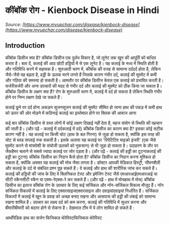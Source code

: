 # कींबॉक रोग - Kienbock Disease in Hindi
_Source: [https://www.myupchar.com/disease/kienbock-disease](https://www.myupchar.com/disease/kienbock-disease)_

## Introduction
कींबॉक डिसीज क्या है?
कींबॉक डिसीज एक दुर्लभ विकार है, जो लूनेट तक खून की आपूर्ति को बाधित करता है। बता दें, कलाई की आठ छोटी हड्डियों में से एक लूनेट है। यह कलाई के मध्य में स्थिति होती है और गतिविधि करने में सहायक है।
शुरुआती चरण में, कींबॉक की वजह से सामान्य दर्ददर्द होता है, लेकिन जैसे-जैसे यह बढ़ता है, हड्डी के ऊतक मरने लगते हैं जिसके कारण गंभीर दर्द, कलाई की मूवमेंट में कमी और गठिया की समस्या हो सकती है।
आमतौर पर कींबॉक डिसीज केवल एक कलाई को प्रभावित करती है। सर्जरीसर्जरी और अन्य उपचारों की मदद से गंभीर दर्द और कलाई की मूवमेंट को ठीक किया जा सकता है।
कींबॉक डिसीज के लक्षण क्या हैं?
रोग के शुरुआती चरण में, कलाई में दर्द हो सकता है लेकिन स्थिति गंभीर होने पर निम्न लक्षण देखे जा सकते हैं :

कलाई छूने पर दर्द होना
अकड़न
सूजनसूजन
कलाई की मूवमेंट सीमित हो जाना
हाथ की पकड़ में कमी
हाथ को ऊपर की ओर मोड़ने में कठिनाई
कलाई का इस्तेमाल होने पर क्लिक की आवाज आना

कई बार कींबॉक डिसीज से ग्रस्त लोगों में कोई लक्षण दिखाई नहीं देता है, महज संयोग से स्थिति की पहचान की जाती है।
(और पढ़ें - कलाई में दर्दकलाई में दर्द)
कींबॉक डिसीज का कारण क्या है?
इसका कोई सटीक कारण नहीं है। यह कलाई पर किसी चोट (हाथ के बल गिरना) से जुड़ा हो सकता है, क्योंकि इस तरह की चोट से ब्लड सप्लाई रुक सकती है। इसके अलावा यह कलाई पर 'रिपेटिटिव माइक्रो इंजरी' (एक जैसे मूवमेंट करने से मांसपेशी के संयोजी ऊतकों को नुकसान) से भी जुड़ा हो सकता है। उदाहरण के तौर पर जैकहैमर चलाने से सबसे ज्यादा कलाई पर जोर पड़ता है।
(और पढ़ें - कलाई की हड्डी का टूटनाकलाई की हड्डी का टूटना)
कींबॉक डिसीज का निदान कैसे होता है?
कींबॉक डिसीज का निदान करना मुश्किल हो सकता है, क्योंकि अक्सर यह कलाई की मोच जैसा लगता है। ​डॉक्टर आपकी मेडिकल हिस्ट्री, जीवनशैली और कलाई के दर्द से संबंधित प्रश्न पूछ सकते हैं। वे कलाई और हाथ की शारीरिक जांच कर सकते हैं। कलाई की हड्डियों की जांच के लिए वे क्लिनिकल टेस्ट और इमेजिंग टेस्ट जैसे एमआरआईएमआरआई या सीटी स्कैनसीटी स्कैन या एक्स-रेएक्स-रे कर सकते हैं।
(और पढ़ें - हाथ में मोचहाथ में मोच)
कींबॉक डिसीज का इलाज
कींबॉक रोग के उपचार के लिए कई सर्जिकल और नॉन-सर्जिकल विकल्प मौजूद हैं। नॉन सर्जिकल विकल्पों में कलाई के लिए एक्सरसाइजएक्सरसाइज और दवाइयांदवाइयां निर्धारित हैं। सर्जिकल विकल्पों में कलाई में खून के प्रवाह को अच्छा बनाए रखना और आसपास की ​हड्डी की लंबाई को सामान्य रखना शामिल है। उपचार का लक्ष्य दर्द को कम करना, कलाई की गतिविधि में सुधार करना और बीमारीबीमारी को बदतर होने से रोकना है।
देखभाल टीम में ये लोग शामिल हो सकते हैं :

आर्थोपेडिक
हाथ का सर्जन
फिजिकल थेरेपिस्टफिजिकल थेरेपिस्ट

